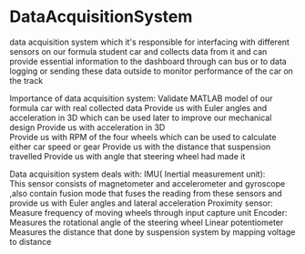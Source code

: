 # DataAcquisitionSystem
data acquisition system which it's responsible for interfacing with different sensors on our formula student car and collects data from it and can provide essential information to the dashboard through can bus or to data logging or sending these data outside to monitor performance of the car on the track

Importance of data acquisition system:
Validate MATLAB model of our formula car with real collected data
Provide us with Euler angles and acceleration in 3D which can be used later to improve our mechanical design
Provide us with acceleration in 3D  
Provide us with RPM of the four wheels which can be used to calculate either car speed or gear
Provide us with the distance that suspension travelled
Provide us with angle that steering wheel had made it

Data acquisition system deals with:
IMU( Inertial measurement unit):                                                                                                       
This sensor consists of magnetometer and accelerometer and gyroscope ,also contain fusion mode that  fuses the reading from these sensors and provide us with Euler angles and  lateral acceleration
Proximity sensor:
Measure frequency of  moving wheels through input capture unit
Encoder:
Measures the rotational  angle of the  steering wheel 
Linear potentiometer  
Measures the distance that done by  suspension system by mapping voltage to distance

